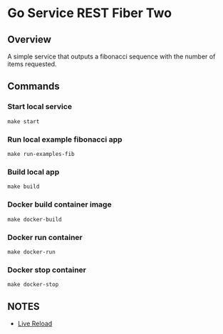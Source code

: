# Go Service REST Fiber Two

## Overview

A simple service that outputs a fibonacci sequence with the number of items requested.

## Commands


### Start local service
```
make start
```

### Run local example fibonacci app
```
make run-examples-fib
```

### Build local app
```
make build
```

### Docker build container image
```
make docker-build
```

### Docker run container
```
make docker-run
```


### Docker stop container
```
make docker-stop
```


## NOTES

-  [Live Reload](https://netboxify.com/blog/live-reload-development-environment-with-docker-and-go)
